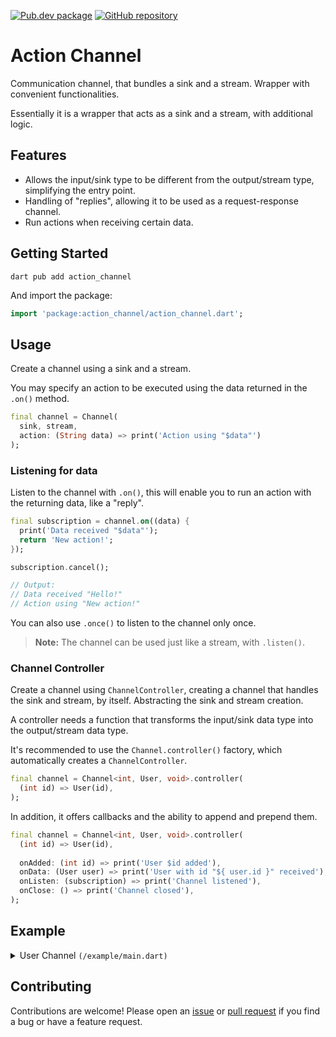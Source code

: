 [![Pub.dev package](https://img.shields.io/badge/pub.dev-action__channel-blue)](https://pub.dev/packages/action_channel)
[![GitHub repository](https://img.shields.io/badge/GitHub-ActionChannel--dart-blue?logo=github)](https://github.com/DrafaKiller/ActionChannel-dart)

# Action Channel

Communication channel, that bundles a sink and a stream. Wrapper with convenient functionalities.

Essentially it is a wrapper that acts as a sink and a stream, with additional logic.

## Features

- Allows the input/sink type to be different from the output/stream type, simplifying the entry point.
- Handling of "replies", allowing it to be used as a request-response channel.
- Run actions when receiving certain data.

## Getting Started 

```
dart pub add action_channel
```

And import the package:

```dart
import 'package:action_channel/action_channel.dart';
```

## Usage

Create a channel using a sink and a stream.

You may specify an action to be executed using the data returned in the `.on()` method.

```dart
final channel = Channel(
  sink, stream,
  action: (String data) => print('Action using "$data"')
);
```

### Listening for data

Listen to the channel with `.on()`, this will enable you to run an action with the returning data, like a "reply".

```dart
final subscription = channel.on((data) {
  print('Data received "$data"');
  return 'New action!';
});

subscription.cancel();

// Output:
// Data received "Hello!"
// Action using "New action!"
```

You can also use `.once()` to listen to the channel only once.

> **Note:** 
> The channel can be used just like a stream, with `.listen()`.

### Channel Controller

Create a channel using `ChannelController`, creating a channel that handles the sink and stream, by itself.
Abstracting the sink and stream creation.

A controller needs a function that transforms the input/sink data type into the output/stream data type.

It's recommended to use the `Channel.controller()` factory, which automatically creates a `ChannelController`.

```dart
final channel = Channel<int, User, void>.controller(
  (int id) => User(id),
);
```

In addition, it offers callbacks and the ability to append and prepend them.

```dart
final channel = Channel<int, User, void>.controller(
  (int id) => User(id),
  
  onAdded: (int id) => print('User $id added'),
  onData: (User user) => print('User with id "${ user.id }" received'),
  onListen: (subscription) => print('Channel listened'),
  onClose: () => print('Channel closed'),
);
```

## Example

<details>
  <summary>User Channel <code>(/example/main.dart)</code></summary>
    
  ```dart
  import 'package:action_channel/action_channel.dart'; 

  final users = <User>{
    User(1, 'John'),
    User(2, 'Tom', muted: true),
    User(3, 'Alex'),
  };

  void main() {
    final channel = Channel<int, User, String>.controller(
      (id) => users.firstWhere((user) => user.id == id),
      action: (message, user, channel) => user.say(message),
    );

    channel.where((user) => !user.muted).on((user) => 'Hello!');

    channel.once((data) {
      print('First user: ${ data.name }');
      return null;
    });

    channel.add(1);
    channel.add(2);
    channel.add(3);
  }

  /* -= Models =- */

  class User {
    final int id;
    final String name;
    final bool muted;

    User(this.id, this.name, { this.muted = false });

    void say(String message) => print('User $id says "$message"');
  }
  ```
</details>

## Contributing

Contributions are welcome! Please open an [issue](https://github.com/DrafaKiller/ActionChannel-dart/issues) or [pull request](https://github.com/DrafaKiller/ActionChannel-dart/pulls) if you find a bug or have a feature request.
